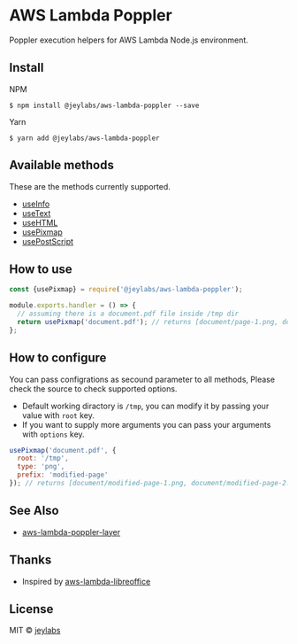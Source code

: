# AWS Lambda Poppler

Poppler execution helpers for AWS Lambda Node.js environment.

## Install

NPM

```
$ npm install @jeylabs/aws-lambda-poppler --save
```

Yarn

```
$ yarn add @jeylabs/aws-lambda-poppler
```

## Available methods

These are the methods currently supported.

- [useInfo](https://linux.die.net/man/1/pdfinfo)
- [useText](https://linux.die.net/man/1/pdftotext)
- [useHTML](https://linux.die.net/man/1/pdftohtml)
- [usePixmap](https://linux.die.net/man/1/pdftoppm)
- [usePostScript](https://linux.die.net/man/1/pdftops)

## How to use

```js
const {usePixmap} = require('@jeylabs/aws-lambda-poppler');

module.exports.handler = () => {
  // assuming there is a document.pdf file inside /tmp dir
  return usePixmap('document.pdf'); // returns [document/page-1.png, document/page-2.png]
};
```

## How to configure

You can pass configrations as secound parameter to all methods, Please check the source to check supported options.

- Default working diractory is `/tmp`, you can modify it by passing your value with `root` key.
- If you want to supply more arguments you can pass your arguments with `options` key.

```js
usePixmap('document.pdf', {
  root: '/tmp',
  type: 'png',
  prefix: 'modified-page'
}); // returns [document/modified-page-1.png, document/modified-page-2.png]
```

## See Also

- [aws-lambda-poppler-layer](https://github.com/jeylabs/aws-lambda-poppler-layer)

## Thanks

- Inspired by [aws-lambda-libreoffice](https://raw.githubusercontent.com/shelfio/aws-lambda-libreoffice)

## License

MIT © [jeylabs](https://jeylabs.com/)
